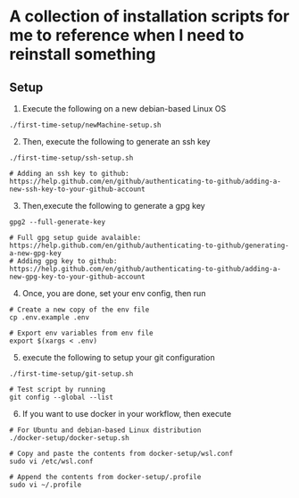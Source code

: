 # A collection of installation scripts for me to reference when I need to reinstall something

## Setup

1. Execute the following on a new debian-based Linux OS

```
./first-time-setup/newMachine-setup.sh
```

2. Then, execute the following to generate an ssh key

```
./first-time-setup/ssh-setup.sh

# Adding an ssh key to github: https://help.github.com/en/github/authenticating-to-github/adding-a-new-ssh-key-to-your-github-account
```

3. Then,execute the following to generate a gpg key

```
gpg2 --full-generate-key

# Full gpg setup guide avalaible: https://help.github.com/en/github/authenticating-to-github/generating-a-new-gpg-key
# Adding gpg key to github: https://help.github.com/en/github/authenticating-to-github/adding-a-new-gpg-key-to-your-github-account
```

4. Once, you are done, set your env config, then run

```
# Create a new copy of the env file
cp .env.example .env

# Export env variables from env file
export $(xargs < .env)
```

5. execute the following to setup your git configuration

```
./first-time-setup/git-setup.sh

# Test script by running
git config --global --list
```

6. If you want to use docker in your workflow, then execute

```
# For Ubuntu and debian-based Linux distribution
./docker-setup/docker-setup.sh

# Copy and paste the contents from docker-setup/wsl.conf
sudo vi /etc/wsl.conf

# Append the contents from docker-setup/.profile
sudo vi ~/.profile
```
